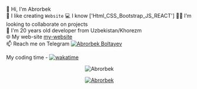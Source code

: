 👋 Hi, I'm Abrorbek \
💫 I like creating `Website` 
💻 I know ['Html_CSS_Bootstrap_JS_REACT']
👨‍💻 I’m looking to collaborate on projects \
💬 I'm 20 years old developer from Uzbekistan/Khorezm \
🌐 My web-site  [my-website](http://my-website-02.netlify.app) \
📫 Reach me on Telegram [![Abrorbek Boltayev](https://img.shields.io/badge/Abrorbek-30302f?style=flat&logo=telegram)](https://t.me/Allohga_oshiq_yigit_09_27) 



My coding time -
[![wakatime](https://wakatime.com/badge/user/0e2084f2-89e3-4234-851c-2abff9d91dbe.svg)](https://wakatime.com/@0e2084f2-89e3-4234-851c-2abff9d91dbe)

<p align="center"> <img src="https://github-readme-stats.vercel.app/api?username=abrorbek02&show_icons=true&theme=gotham" alt="Abrorbek" />

<p align="center"> <a href="https://github.com/ryo-ma/github-profile-trophy"><img src="https://github-profile-trophy.vercel.app/?username=abrorbek02&theme=onestar&row=1&margin-w=15&margin-h=15&no-bg=true" alt="Abrorbek" /></a> </p>
</p>



